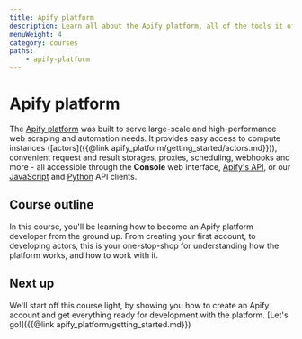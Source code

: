 ```yaml
---
title: Apify platform
description: Learn all about the Apify platform, all of the tools it offers, and how it can improve your overall developement experience.
menuWeight: 4
category: courses
paths:
    - apify-platform
---
```


# [](#about-the-platform) Apify platform

The [Apify platform](https://apify.com) was built to serve large-scale and high-performance web scraping and automation needs. It provides easy access to compute instances ([actors]({{@link apify_platform/getting_started/actors.md}})), convenient request and result storages, proxies, scheduling, webhooks and more - all accessible through the **Console** web interface, [Apify's API](https://docs.apify.com/api/v2), or our [JavaScript](https://docs.apify.com/apify-client-js) and [Python](https://docs.apify.com/apify-client-python) API clients.

## [](#this-course) Course outline

In this course, you'll be learning how to become an Apify platform developer from the ground up. From creating your first account, to developing actors, this is your one-stop-shop for understanding how the platform works, and how to work with it.

## [](#next) Next up

We'll start off this course light, by showing you how to create an Apify account and get everything ready for development with the platform. [Let's go!]({{@link apify_platform/getting_started.md}})
